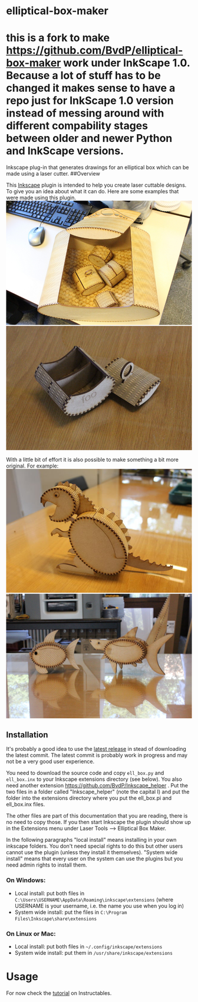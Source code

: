 # elliptical-box-maker

# this is a fork to make https://github.com/BvdP/elliptical-box-maker work under InkScape 1.0. Because a lot of stuff has to be changed it makes sense to have a repo just for InkScape 1.0 version instead of messing around with different compability stages between older and newer Python and InkScape versions.

Inkscape plug-in that generates drawings for an elliptical box which can be made using a laser cutter.
##Overview

This [Inkscape](https://inkscape.org/) plugin is intended to help you create laser cuttable designs.
To give you an idea about what it can do. Here are some examples that were made using this plugin.
![Boxes](/images/boxes.jpeg)
![Simple box](/images/foobarbox.jpeg)

With a little bit of effort it is also possible to make something a bit more original. For example:
![A dinosaur](/images/dinosaur.jpeg)
![Sea life](/images/fish%20n%20shark.jpeg)


## Installation
It's probably a good idea to use the [latest release](https://github.com/BvdP/elliptical-box-maker/releases) in stead of downloading the latest commit. 
The latest commit is probably work in progress and may not be a very good user experience.

You need to download the source code and copy `ell_box.py` and `ell_box.inx` to your Inkscape extensions directory (see below). You also need another extension https://github.com/BvdP/Inkscape_helper . Put the two files in a folder called "Inkscape_helper" (note the capital I) and put the folder into the extensions directory where you put the ell_box.pi and ell_box.inx files.

The other files are part of this documentation that you are reading, there is no need to copy those.
If you then start Inkscape the plugin should show up in the Extensions menu under Laser Tools --> Elliptical Box Maker.

In the following paragraphs "local install" means installing in your own inkscape folders. You don't need special rights to do this but other users cannot use the plugin (unless they install it themselves).
"System wide install" means that every user on the system can use the plugins but you need admin rights to install them.

### On Windows:
* Local install: put both files in `C:\Users\USERNAME\AppData\Roaming\inkscape\extensions` (where USERNAME is your username, i.e. the name you use when you log in)
* System wide install: put the files in `C:\Program Files\Inkscape\share\extensions`

### On Linux or Mac:
* Local install: put both files in `~/.config/inkscape/extensions`
* System wide install: put them in `/usr/share/inkscape/extensions`

# Usage

For now check the [tutorial](http://www.instructables.com/id/Generating-elliptical-boxes-using-a-laser-cutter-a/) on Instructables.
